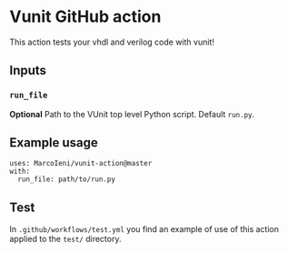 # Vunit GitHub action

This action tests your vhdl and verilog code with vunit!

## Inputs

### `run_file`

**Optional** Path to the VUnit top level Python script. Default `run.py`.

## Example usage
```
uses: MarcoIeni/vunit-action@master
with:
  run_file: path/to/run.py
```

## Test
In `.github/workflows/test.yml` you find an example of use of this action
applied to the `test/` directory.
